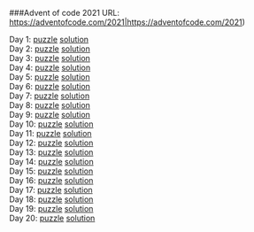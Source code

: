 ###Advent of code 2021
URL: https://adventofcode.com/2021|https://adventofcode.com/2021)

Day  1: [puzzle](https://adventofcode.com/2021/day/1) [solution](src/d1.clj)  
Day  2: [puzzle](https://adventofcode.com/2021/day/2) [solution](src/d2.clj)  
Day  3: [puzzle](https://adventofcode.com/2021/day/3) [solution](src/d3.clj)  
Day  4: [puzzle](https://adventofcode.com/2021/day/4) [solution](src/d4.clj)  
Day  5: [puzzle](https://adventofcode.com/2021/day/5) [solution](src/d5.clj)  
Day  6: [puzzle](https://adventofcode.com/2021/day/6) [solution](src/d6.clj)  
Day  7: [puzzle](https://adventofcode.com/2021/day/7) [solution](src/d7.clj)  
Day  8: [puzzle](https://adventofcode.com/2021/day/8) [solution](src/d8.clj)  
Day  9: [puzzle](https://adventofcode.com/2021/day/9) [solution](src/d9.clj)  
Day 10: [puzzle](https://adventofcode.com/2021/day/10) [solution](src/d10.clj)  
Day 11: [puzzle](https://adventofcode.com/2021/day/11) [solution](src/d11.clj)  
Day 12: [puzzle](https://adventofcode.com/2021/day/12) [solution](src/d12.clj)  
Day 13: [puzzle](https://adventofcode.com/2021/day/13) [solution](src/d13.clj)  
Day 14: [puzzle](https://adventofcode.com/2021/day/14) [solution](src/d14.clj)  
Day 15: [puzzle](https://adventofcode.com/2021/day/15) [solution](src/d15.clj)  
Day 16: [puzzle](https://adventofcode.com/2021/day/16) [solution](src/d16.clj)  
Day 17: [puzzle](https://adventofcode.com/2021/day/17) [solution](src/d17.clj)  
Day 18: [puzzle](https://adventofcode.com/2021/day/18) [solution](src/d18.clj)  
Day 19: [puzzle](https://adventofcode.com/2021/day/19) [solution](src/d19.clj)  
Day 20: [puzzle](https://adventofcode.com/2021/day/20) [solution](src/d20.clj)  

